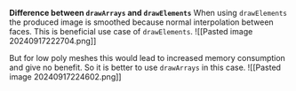 **Difference between `drawArrays` and `drawElements`**
When using `drawElements` the produced image is smoothed because normal interpolation between faces. This is beneficial use case of `drawElements`.
![[Pasted image 20240917222704.png]]

But for low poly meshes this would lead to increased memory consumption and give no benefit. So it is better to use `drawArrays` in this case.
![[Pasted image 20240917224602.png]]

